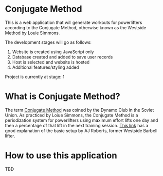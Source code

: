 # Conjugate Method
This is a web application that will generate workouts for powerlifters according to the Conjugate Method, otherwise known as the Westside Method by Louie Simmons.

The development stages will go as follows:

1. Website is created using JavaScript only
2. Database created and added to save user records 
3. Host is selected and website is hosted
4. Additional features/styling added

Project is currently at stage: 1

# What is Conjugate Method?
The term [Conjugate Method](https://www.westside-barbell.com/blogs/the-blog/conjugate-system) was coined by the Dynamo Club in the Soviet Union. As practiced by Loiue Simmons, the Conjugate Method is a periodization system for powerlifters using maximum effort lifts one day and then a percentage of that lift in the next training session. [This link](https://youtu.be/8LGHtdkSc6o) has a good explanation of the basic setup by AJ Roberts, former Westside Barbell lifter.

# How to use this application
TBD

